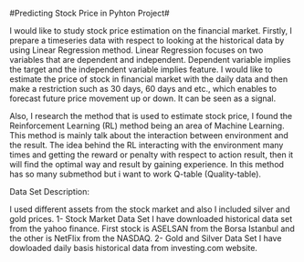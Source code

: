 #Predicting Stock Price in Pyhton Project#

I would like to study stock price estimation on the financial market. Firstly, I prepare a timeseries data with respect to looking at the historical data by using Linear Regression method. Linear Regression focuses on two variables that are dependent and independent. Dependent variable implies the target and the independent variable implies feature. I would like to estimate the price of stock in financial market with the daily data and then make a restriction such as 30 days, 60 days and etc., which enables to forecast future price movement up or down. It can be seen as a signal. 

Also, I research the method that is used to estimate stock price, I found the Reinforcement Learning (RL) method being an area of Machine Learning. This method is mainly talk about the interaction between environment and the result. The idea behind the RL interacting with the environment many times and getting the reward or penalty with respect to action result, then it will find the optimal way and result by gaining experience. In this method has so many submethod but i want to work Q-table (Quality-table).
 

Data Set Description:

I used different assets from the stock market and also I included silver and gold prices. 
1- Stock Market Data Set 
I have downloaded historical data set from the yahoo finance. First stock is ASELSAN from the Borsa Istanbul and the other is NetFlix from the NASDAQ.
2- Gold and Silver Data Set
I have dowloaded daily basis historical data from investing.com website. 
